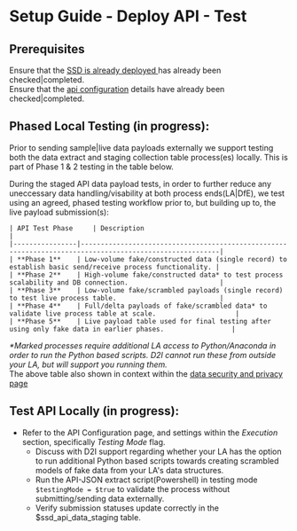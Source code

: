 # Setup Guide - Deploy API - Test


## Prerequisites
Ensure that the [SSD is already deployed ](deploy_ssd_schema.md) has already been checked|completed.<br> 
Ensure that the [api configuration](api_config.md) details have already been checked|completed. 


## **Phased Local Testing** (in progress):

Prior to sending sample|live data payloads externally we support testing both the data extract and staging collection table process(es) locally. This is part of Phase 1 & 2 testing in the table below. 

During the staged API data payload tests, in order to further reduce any uneccessary data handling/visability at both process ends(LA|DfE), we test using an agreed, phased testing workflow prior to, but building up to, the live payload submission(s):  

    | API Test Phase     | Description                                                                                             |
    |----------------|---------------------------------------------------------------------------------------------------------|
    | **Phase 1**    | Low-volume fake/constructed data (single record) to establish basic send/receive process functionality. |
    | **Phase 2**    | High-volume fake/constructed data* to test process scalability and DB connection.                       |
    | **Phase 3**    | Low-volume fake/scrambled payloads (single record) to test live process table.                          |
    | **Phase 4**    | Full/delta payloads of fake/scrambled data* to validate live process table at scale.                    |
    | **Phase 5**    | Live payload table used for final testing after using only fake data in earlier phases.                 |

_*Marked processes require additional LA access to Python/Anaconda in order to run the Python based scripts. D2I cannot run these from outside your LA, but will support you running them._  
The above table also shown in context within the [data security and privacy page](data_security.md)

## **Test API Locally** (in progress):  

- Refer to the API Configuration page, and settings within the *Execution* section, specifically *Testing Mode* flag. 
   - Discuss with D2I support regarding whether your LA has the option to run additional Python based scripts towards creating scrambled models of fake data from your LA's data structures.
   - Run the API-JSON extract script(Powershell) in testing mode `$testingMode = $true` to validate the process without submitting/sending data externally.
   - Verify submission statuses update correctly in the $ssd_api_data_staging table. 


